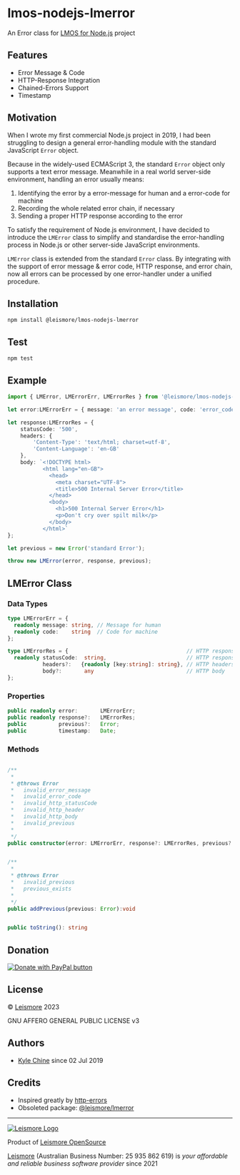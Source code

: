 # lmos-nodejs-lmerror

An Error class for [LMOS for Node.js](https://nodejs.lmos.leismore.org) project

## Features

* Error Message & Code
* HTTP-Response Integration
* Chained-Errors Support
* Timestamp

## Motivation

When I wrote my first commercial Node.js project in 2019, I had been struggling to design a general error-handling module with the standard JavaScript `Error` object.

Because in the widely-used ECMAScript 3, the standard `Error` object only supports a text error message. Meanwhile in a real world server-side environment, handling an error usually means:

1. Identifying the error by a error-message for human and a error-code for machine
2. Recording the whole related error chain, if necessary
3. Sending a proper HTTP response according to the error

To satisfy the requirement of Node.js environment, I have decided to introduce the `LMError` class to simplify and standardise the error-handling process in Node.js or other server-side JavaScript environments.

`LMError` class is extended from the standard `Error` class. By integrating with the support of error message & error code, HTTP response, and error chain, now all errors can be processed by one error-handler under a unified procedure.

## Installation

`npm install @leismore/lmos-nodejs-lmerror`

## Test

`npm test`

## Example

```typescript
import { LMError, LMErrorErr, LMErrorRes } from '@leismore/lmos-nodejs-lmerror';

let error:LMErrorErr = { message: 'an error message', code: 'error_code_1984' };

let response:LMErrorRes = {
    statusCode: '500',
    headers: {
        'Content-Type': 'text/html; charset=utf-8',
        'Content-Language': 'en-GB'
    },
    body: `<!DOCTYPE html>
           <html lang="en-GB">
             <head>
               <meta charset="UTF-8">
               <title>500 Internal Server Error</title>
             </head>
             <body>
               <h1>500 Internal Server Error</h1>
               <p>Don't cry over spilt milk</p>
             </body>
           </html>`
};

let previous = new Error('standard Error');

throw new LMError(error, response, previous);
```

## LMError Class

### Data Types

```typescript
type LMErrorErr = {
  readonly message: string, // Message for human
  readonly code:    string  // Code for machine
};

type LMErrorRes = {                                     // HTTP response
  readonly statusCode:  string,                         // HTTP response status code
           headers?:   {readonly [key:string]: string}, // HTTP headers
           body?:       any                             // HTTP body
};
```

### Properties

```typescript
public readonly error:       LMErrorErr;
public readonly response?:   LMErrorRes;
public          previous?:   Error;
public          timestamp:   Date;
```

### Methods

```typescript

/**
 * 
 * @throws Error
 *   invalid_error_message
 *   invalid_error_code
 *   invalid_http_statusCode
 *   invalid_http_header
 *   invalid_http_body
 *   invalid_previous
 * 
 */
public constructor(error: LMErrorErr, response?: LMErrorRes, previous?: Error)


/**
 * 
 * @throws Error
 *   invalid_previous
 *   previous_exists
 * 
 */
public addPrevious(previous: Error):void


public toString(): string

```

## Donation

[![Donate with PayPal button](https://www.paypalobjects.com/en_AU/i/btn/btn_donateCC_LG.gif "PayPal - The safer, easier way to pay online!")](https://www.paypal.com/donate/?hosted_button_id=7JP6Y2PKH3G8L)

## License

© [Leismore](https://www.leismore.co) 2023

GNU AFFERO GENERAL PUBLIC LICENSE v3

## Authors

* [Kyle Chine](https://kyle-chine.leismore.co) since 02 Jul 2019

## Credits

* Inspired greatly by [http-errors](https://www.npmjs.com/package/http-errors)
* Obsoleted package: [@leismore/lmerror](https://www.npmjs.com/package/@leismore/lmerror)




---

[![Leismore Logo](https://logos.leismore.co/en/3-0-0/light/textual-margins.svg)](https://lmos.leismore.org)

Product of [Leismore OpenSource](https://lmos.leismore.org)

[Leismore](https://www.leismore.co) (Australian Business Number: 25 935 862 619) is *your affordable and reliable business software provider* since 2021
